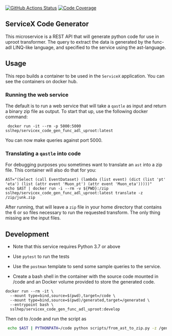 [![GitHub Actions Status](https://github.com/ssl-hep/ServiceX_Code_Generator_FuncADL_uproot/workflows/CI/CD/badge.svg)](https://github.com/ssl-hep/ServiceX_Code_Generator_FuncADL_uproot/actions)
[![Code Coverage](https://codecov.io/gh/ssl-hep/ServiceX_Code_Generator_FuncADL_uproot/graph/badge.svg)](https://codecov.io/gh/ssl-hep/ServiceX_Code_Generator_FuncADL_uproot)


ServiceX Code Generator
-----------------------
This microservice is a REST API that will generate python code for use in 
uproot transformer. The query to extract the data is generated by the 
func-adl LINQ-like language, and specified to the service using the ast-language.

Usage
-----
This repo builds a container to be used in the `ServiceX` application. You can 
see the containers on docker hub.

### Running the web service

The default is to run a web service that will take a `qastle` as input and 
return a binary zip file as output. To start that up, use the following 
docker command:

```
 docker run -it --rm -p 5000:5000  sslhep/servicex_code_gen_func_adl_uproot:latest
```

You can now make queries against port 5000.

### Translating a `qastle` into code
For debugging purposes you sometimes want to translate an `ast` into a zip file. 
This container will also do that for you:

```
AST="(Select (call EventDataset) (lambda (list event) (dict (list 'pt' 'eta') (list (attr event 'Muon_pt') (attr event 'Muon_eta')))))" 
echo $AST | docker run -i --rm -v ${PWD}:/zip sslhep/servicex_code_gen_func_adl_uproot:latest translate -z /zip/junk.zip
```

After running, that will leave a `zip` file in your home directory that contains 
the 6 or so files necessary to run the requested transform. The only thing 
missing are the input files.



Development
-----------
- Note that this service requires Python 3.7 or above
- Use `pytest` to run the tests
- Use the `postman` template to send some sample queries to the service.

- Create a bash shell in the container with the source code mounted in /code
and an Docker volume provided to store the generated code.

```
docker run --rm -it \
  --mount type=bind,source=$(pwd),target=/code \
  --mount type=bind,source=$(pwd)/generated,target=/generated \
  --entrypoint bash \
  sslhep/servicex_code_gen_func_adl_uproot:develop 
```

Then cd to /code and run the script as
```bash
 echo $AST | PYTHONPATH=/code python scripts/from_ast_to_zip.py -z /generated/foo.zip --uproot
```


